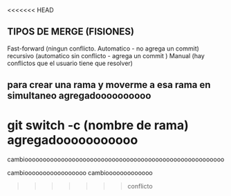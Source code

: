 <<<<<<< HEAD
## TIPOS DE MERGE (FISIONES)
Fast-forward (ningun conflicto. Automatico - no agrega un commit)
recursivo (automatico sin conflicto - agrega un commit )
Manual (hay conflictos que el usuario tiene que resolver)

## para crear una rama y moverme a esa rama en simultaneo   agregadoooooooooo
git switch -c (nombre de rama) agregadooooooooooo
=======
cambiooooooooooooooooooooooooooooooooooooooooooooooooooooooo



cambiooooooooooooooooo
cambiooooooooooooo
>>>>>>> conflicto
